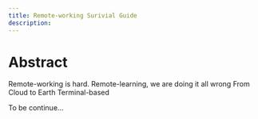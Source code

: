 ```yaml
---
title: Remote-working Surivial Guide
description: 
---
```


# Abstract

Remote-working is hard.
Remote-learning, we are doing it all wrong
From Cloud to Earth
Terminal-based


To be continue...

